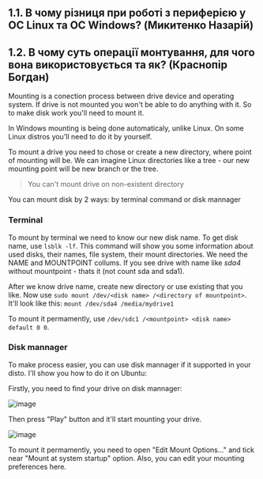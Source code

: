## 1.1. В чому різниця при роботі з периферією у ОС Linux та ОС Windows? (Микитенко Назарій)

## 1.2. В чому суть операції монтування, для чого вона використовується та як? (Краснопір Богдан)

Mounting is a conection process between drive device and operating system. If drive is not mounted you won't be able to do anything with it. So to make disk work you'll need to mount it.

In Windows mounting is being done automaticaly, unlike Linux. On some Linux distros you'll need to do it by yourself.

To mount a drive you need to chose or create a new directory, where point of mounting will be. We can imagine Linux directories like a tree - our new mounting point will be new branch or the tree. 

> You can't mount drive on non-existent directory

You can mount disk by 2 ways: by terminal command or disk mannager

### Terminal

To mount by terminal we need to know our new disk name. To get disk name, use `lsblk -lf`. This command will show you some information about used disks, their names, file system, their mount directories. We need the NAME and MOUNTPOINT collums. If you see drive with name like _sda4_ without mountpoint - thats it (not count sda and sda1). 

After we know drive name, create new directory or use existing that you like. Now use `sudo mount /dev/<disk name> /<directory of mountpoint>`. It'll look like this: `mount /dev/sda4 /media/mydrive1`

To mount it permamently, use `/dev/sdc1 /<mountpoint> <disk name> default 0 0`.

### Disk mannager

To make process easier, you can use disk mannager if it supported in your disto. I'll show you how to do it on Ubuntu:

Firstly, you need to find your drive on disk mannager: 

![image](https://github.com/user-attachments/assets/0df95a12-74e3-4a21-af3c-377a83f4af3e)

Then press "Play" button and it'll start mounting your drive.

![image](https://github.com/user-attachments/assets/1b04a1c9-f067-4448-a708-ca05938d404d)

To mount it permamently, you need to open "Edit Mount Options..." and tick near "Mount at system startup" option. Also, you can edit your mounting preferences here. 
